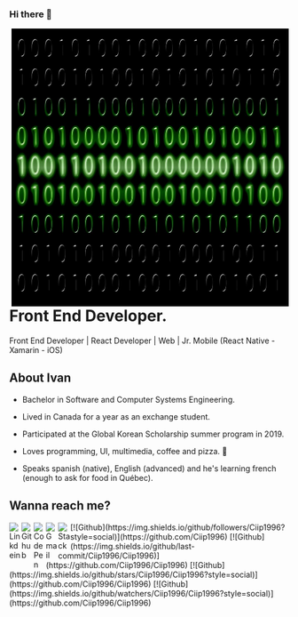 ### Hi there 👋

<!--
**Ciip1996/Ciip1996** is a ✨ _special_ ✨ repository because its `README.md` (this file) appears on your GitHub profile.

Here are some ideas to get you started:

- 🔭 I’m currently working on ...
- 🌱 I’m currently learning ...
- 👯 I’m looking to collaborate on ...
- 🤔 I’m looking for help with ...
- 💬 Ask me about ...
- 📫 How to reach me: ...
- 😄 Pronouns: ...
- ⚡ Fun fact: ...
-->

<img align="right" width="500" height="500" src="https://github.com/Ciip1996/Ciip1996/blob/master/binary-code-475664_1280.jpg">


# Front End Developer.

Front End Developer | React Developer | Web | Jr. Mobile (React Native - Xamarin - iOS)



## About Ivan

- Bachelor in Software and Computer Systems Engineering.

- Lived in Canada for a year as an exchange student.

- Participated at the Global Korean Scholarship summer program in 2019.

- Loves programming, UI, multimedia, coffee and pizza. 🍕 

- Speaks spanish (native), English (advanced) and he's learning french (enough to ask for food in Québec).


## Wanna reach me?

<a href="https://www.linkedin.com/in/ciip/">
  <img align="left" alt="Linkdein" width="22px" src="https://cdn.jsdelivr.net/npm/simple-icons@v3/icons/linkedin.svg" />
</a>
<a href="https://github.com/Ciip1996/">
  <img align="left" alt="Github" width="22px" src="https://img.icons8.com/fluent/48/000000/github.png"/>
</a>
<a href="https://codepen.io/Ciip1996">
  <img align="left" alt="CodePen" width="22px" src="https://img.icons8.com/material/24/000000/codepen.png"/>
</a>
<a href="mailto:bytepacheco@gmail.com">
  <img align="left" alt="Gmail" width="22px" src="https://img.icons8.com/fluent/48/000000/gmail.png"/>
</a>
<a href="https://stackoverflow.com/users/11723572/ciip1996">
  <img align="left" alt="Stack" width="22px" src="https://img.icons8.com/color/48/000000/stackoverflow.png"/>
</a>
[![Github](https://img.shields.io/github/followers/Ciip1996?style=social)](https://github.com/Ciip1996)
[![Github](https://img.shields.io/github/last-commit/Ciip1996/Ciip1996)](https://github.com/Ciip1996/Ciip1996)
[![Github](https://img.shields.io/github/stars/Ciip1996/Ciip1996?style=social)](https://github.com/Ciip1996/Ciip1996)
[![Github](https://img.shields.io/github/watchers/Ciip1996/Ciip1996?style=social)](https://github.com/Ciip1996/Ciip1996)


